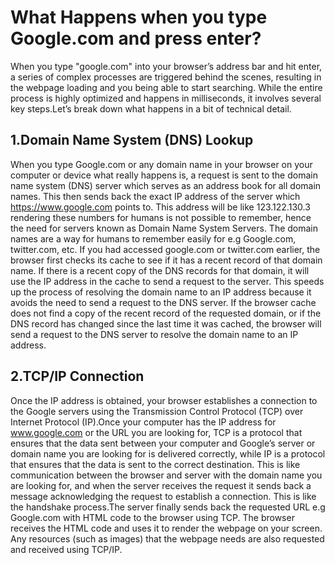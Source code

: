 # What Happens when you type Google.com and press enter?
When you type "google.com" into your browser’s address bar and hit enter, a series of complex processes are triggered behind the scenes, resulting in the webpage loading and you being able to start searching. While the entire process is highly optimized and happens in milliseconds, it involves several key steps.Let’s break down what happens in a bit of technical detail.

## 1.Domain Name System (DNS) Lookup
 When you type Google.com or any domain name in your browser on your computer or device what really happens is, a request is sent to the domain name system (DNS) server which serves as an address book for all domain names. This then sends back the exact IP address of the server which https://www.google.com points to. This address will be like 123.122.130.3 rendering these numbers for humans is not possible to remember, hence the need for servers known as Domain Name System Servers. The domain names are a way for humans to remember easily for e.g Google.com, twitter.com, etc.
 If you had accessed google.com or twitter.com earlier, the browser first checks its cache to see if it has a recent record of that domain name.
 If there is a recent copy of the DNS records for that domain, it will use the IP address in the cache to send a request to the server. This speeds up the process of resolving the domain name to an IP address because it avoids the need to send a request to the DNS server.
 If the browser cache does not find a copy of the recent record of the requested domain, or if the DNS record has changed since the last time it was cached, the browser will send a request to the DNS server to resolve the domain name to an IP address.

 ## 2.TCP/IP Connection
 Once the IP address is obtained, your browser establishes a connection to the Google servers using the Transmission Control Protocol (TCP) over Internet Protocol (IP).Once your computer has the IP address for www.google.com or the URL you are looking for, TCP is a protocol that ensures that the data sent between your computer and Google’s server or domain name you are looking for is delivered correctly, while IP is a protocol that ensures that the data is sent to the correct destination. This is like communication between the browser and server with the domain name you are looking for, and when the server receives the request it sends back a message acknowledging the request to establish a connection. This is like the handshake process.The server finally sends back the requested URL e.g Google.com with HTML code to the browser using TCP. The browser receives the HTML code and uses it to render the webpage on your screen. Any resources (such as images) that the webpage needs are also requested and received using TCP/IP.